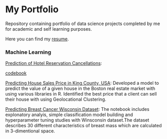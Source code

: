 # My Portfolio

Repository containing portfolio of data science projects completed by me for academic and self learning purposes.

Here you can find my [resume](https://github.com/oguzkirazdiken/msc-files/blob/master/Oguz's%20Resume.pdf).

### Machine Learning


[Prediction of Hotel Reservation Cancellations](https://oguzkirazdiken.github.io/oguz.kirazdiken/Capstone%20Project%20Report%20_Prediction%20of%20Hotel%20Reservation%20Cancellations.pdf): 

[codebook](https://oguzkirazdiken.github.io/oguz.kirazdiken/Hotel%20Booking%20Demand%20Prediction.html)




[Predicting House Sales Price in King County, USA](https://oguzkirazdiken.github.io/oguz.kirazdiken/Project%20MA%E2%80%93Tamirane.html): Developed a model to predict the value of a given house in the Boston real estate market with using various libraries in R. Identified the best price that a client can sell their house with using Geolocational Clustering.

[Predicting Breast Cancer Wisconsin Dataset](https://oguzkirazdiken.github.io/oguz.kirazdiken/Breast%20Cancer%20Wisconsin%20(Diagnostic)%20Data%20Set%20Term%20Project.html): The notebook includes explonatory analyis, simple classification model building and hyperparameter tuning studies with Winsconsin dataset.The dataset describes 30 different characteristics of breast mass which are calculated in 3-dimentional space. 


